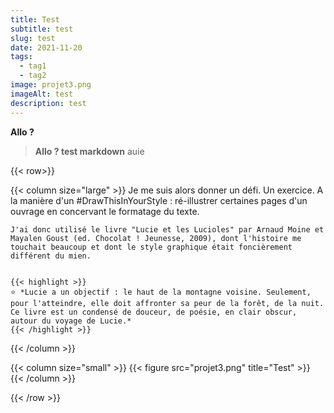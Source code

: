 ```yaml
---
title: Test
subtitle: test
slug: test
date: 2021-11-20
tags:
  - tag1
  - tag2
image: projet3.png
imageAlt: test
description: test
---
```


**Allo ?**
> **Allo ? test markdown** auie

{{< row>}}

  {{< column size="large" >}}
    Je me suis alors donner un défi. Un exercice. A la manière d'un #DrawThisInYourStyle : ré-illustrer certaines pages d'un ouvrage en concervant le formatage du texte.


    J'ai donc utilisé le livre "Lucie et les Lucioles" par Arnaud Moine et Mayalen Goust (ed. Chocolat ! Jeunesse, 2009), dont l'histoire me touchait beaucoup et dont le style graphique était foncièrement différent du mien.


    {{< highlight >}}
    ⭐ *Lucie a un objectif : le haut de la montagne voisine. Seulement, pour l'atteindre, elle doit affronter sa peur de la forêt, de la nuit. Ce livre est un condensé de douceur, de poésie, en clair obscur, autour du voyage de Lucie.*
    {{< /highlight >}}
  {{< /column >}}

  {{< column size="small" >}}
    {{< figure src="projet3.png" title="Test" >}}
  {{< /column >}}

{{< /row >}}
